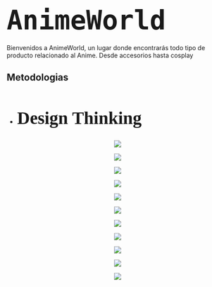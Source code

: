# <h0 style="font-size:60px; font-family:monospace;">AnimeWorld</h0>

 <p>Bienvenidos a AnimeWorld, un lugar donde encontrarás todo tipo de producto relacionado al Anime.
Desde accesorios hasta cosplay</p>

## Metodologias

* <h1 style="font-size:40px; font-family:cursive;">Design Thinking</h1>
<p align="center">
 <img src="assets/img/DesignThinking/1.png" width=""/>
</p>
<p align = "center">
  <img src="assets/img/DesignThinking/2.png" width=""/>
</p>
<p align = "center">
  <img src="assets/img/DesignThinking/3.png" width=""/>
</p>
<p align = "center">
  <img src="assets/img/DesignThinking/4.png" width=""/>
</p>
<p align = "center">
  <img src="assets/img/DesignThinking/5.png" width=""/>
</p>
<p align = "center">
  <img src="assets/img/DesignThinking/6.png" width=""/>
</p>
<p align = "center">
  <img src="assets/img/DesignThinking/7.png" width=""/>
</p>
<p align = "center">
  <img src="assets/img/DesignThinking/8.png" width=""/>
</p>
<p align = "center">
  <img src="assets/img/DesignThinking/9.png" width=""/>
</p>
<p align = "center">
  <img src="assets/img/DesignThinking/10.png" width=""/>
</p>
<p align = "center">
  <img src="assets/img/DesignThinking/11.png" width=""/>
</p>